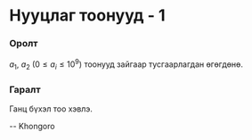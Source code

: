 Нууцлаг тоонууд - 1
===================


### Оролт
$a_1$, $a_2$ ($0 ≤ a_i ≤ 10^9$) тоонууд зайгаар тусгаарлагдан өгөгдөнө.


### Гаралт
Ганц бүхэл тоо хэвлэ.

-- Khongoro
